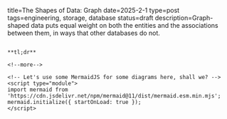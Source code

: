 title=The Shapes of Data: Graph
date=2025-2-1
type=post
tags=engineering, storage, database
status=draft
description=Graph-shaped data puts equal weight on both the entities and the associations between them, in ways that other databases do not.
~~~~~~

**tl;dr** 

<!--more-->

<!-- Let's use some MermaidJS for some diagrams here, shall we? -->
<script type="module">
import mermaid from 'https://cdn.jsdelivr.net/npm/mermaid@11/dist/mermaid.esm.min.mjs';
mermaid.initialize({ startOnLoad: true });
</script>

